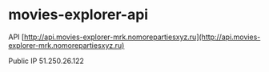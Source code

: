 # movies-explorer-api

API [http://api.movies-explorer-mrk.nomorepartiesxyz.ru](http://api.movies-explorer-mrk.nomorepartiesxyz.ru)

Public IP 51.250.26.122
